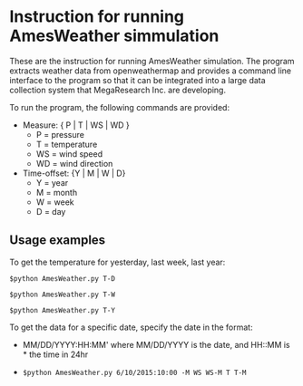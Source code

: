 # Instruction for running AmesWeather simmulation
These are the instruction for running AmesWeather simulation. The program extracts weather data from openweathermap and provides a command line interface to the program so that it can be integrated into a large data collection system that MegaResearch Inc. are developing.

To run the program, the following commands are provided:
  * Measure: { P | T | WS | WD }
     * P = pressure
     * T = temperature
     * WS = wind speed
     * WD = wind direction
  * Time-offset: {Y | M | W | D}
      * Y = year
      * M = month
      * W = week
      * D = day

## Usage examples

To get the temperature for yesterday, last week, last year:

```$python AmesWeather.py T-D```

```$python AmesWeather.py T-W```

```$python AmesWeather.py T-Y```

To get the data for a specific date, specify the date in the format:
  * MM/DD/YYYY:HH:MM' where MM/DD/YYYY is the date, and HH::MM is * the time in 24hr

  * ```$python AmesWeather.py 6/10/2015:10:00 -M WS WS-M T T-M```
